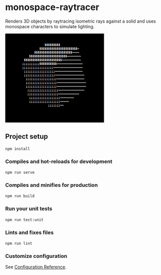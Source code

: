 # monospace-raytracer

Renders 3D objects by raytracing isometric rays against a solid and uses monospace characters to simulate lighting.

![demo](https://github.com/peerhenry/monospace-raytracer/blob/master/image.png)

## Project setup
```
npm install
```

### Compiles and hot-reloads for development
```
npm run serve
```

### Compiles and minifies for production
```
npm run build
```

### Run your unit tests
```
npm run test:unit
```

### Lints and fixes files
```
npm run lint
```

### Customize configuration
See [Configuration Reference](https://cli.vuejs.org/config/).
